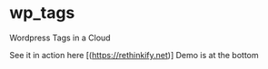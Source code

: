 # wp_tags
Wordpress Tags in a Cloud

See it in action here [(https://rethinkify.net)] Demo is at the bottom
